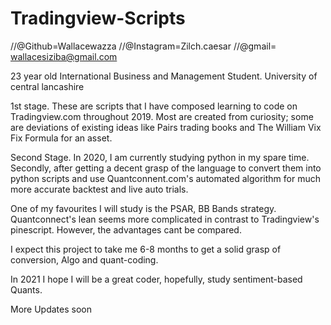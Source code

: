 # Tradingview-Scripts
//@Github=Wallacewazza
//@Instagram=Zilch.caesar
//@gmail= wallacesiziba@gmail.com

23 year old International Business and Management Student.
University of central lancashire


1st stage.
These are scripts that I have composed learning to code on Tradingview.com throughout 2019. Most are created from curiosity; some are deviations of existing ideas like Pairs trading books and The William Vix Fix Formula for an asset.

Second Stage.
In 2020, I am currently studying python in my spare time. Secondly, after getting a decent grasp of the language to convert them into python scripts and use Quantconnent.com's automated algorithm for much more accurate backtest and live auto trials.

One of my favourites I will study is the PSAR, BB Bands strategy. Quantconnect's lean seems more complicated in contrast to Tradingview's pinescript. However, the advantages cant be compared.

I expect this project to take me 6-8 months to get a solid grasp of conversion, Algo and quant-coding.

In 2021 I hope I will be a great coder, hopefully, study sentiment-based Quants.

More Updates soon

